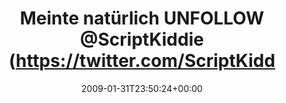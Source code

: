 ---
retweeted: false
source: <a href="http://twitter.com" rel="nofollow">Twitter Web Client</a>
entities:
  hashtags: []
  symbols: []
  user_mentions:
  - name: Script Kiddie
    screen_name: scriptkiddie
    indices:
    - '26'
    - '39'
    id_str: '3004471911'
    id: '3004471911'
  urls: []
display_text_range:
- '0'
- '39'
favorite_count: '0'
id_str: '1165637643'
truncated: false
retweet_count: '0'
id: '1165637643'
created_at: Sat Jan 31 23:50:24 +0000 2009
favorited: false
full_text: Meinte natürlich UNFOLLOW [@ScriptKiddie](https://twitter.com/ScriptKiddie)
lang: de
tags:
- pesos/twitter
date: '2009-01-31T23:50:24+00:00'
src: https://twitter.com/bascht/status/1165637643
original_url: https://twitter.com/bascht/status/1165637643
type: twitter_tweet
text: Meinte natürlich UNFOLLOW [@ScriptKiddie](https://twitter.com/ScriptKiddie)
title: Meinte natürlich UNFOLLOW @ScriptKiddie (https://twitter.com/ScriptKidd

---